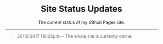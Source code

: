 <h1 align="center"> Site Status Updates </h1>
<p align="center"> The current status of my Github Pages site. </p>

----

> 30/10/2017 (10:02pm) - The whole site is currently online.
